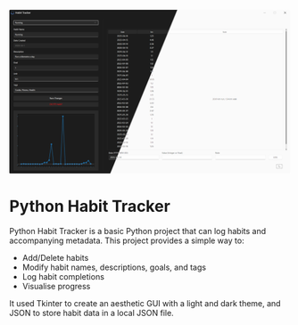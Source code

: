![GUI example of app showing half dark half light mode](cover.png)

# Python Habit Tracker
Python Habit Tracker is a basic Python project that can log habits and accompanying metadata. 
This project provides a simple way to:
- Add/Delete habits
- Modify habit names, descriptions, goals, and tags
- Log habit completions
- Visualise progress

It used Tkinter to create an aesthetic GUI with a light and dark theme, and JSON to store habit data in a local JSON file.
